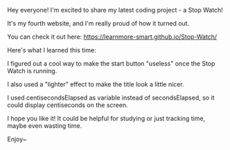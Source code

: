 Hey everyone! I'm excited to share my latest coding project - a Stop Watch!

It's my fourth website, and I'm really proud of how it turned out.

You can check it out here: https://learnmore-smart.github.io/Stop-Watch/

Here's what I learned this time:

I figured out a cool way to make the start button "useless" once the Stop Watch is running.

I also used a "lighter" effect to make the title look a little nicer.

I used centisecondsElapsed as variable instead of secondsElapsed, so it could display centiseconds on the screen.



I hope you like it! It could be helpful for studying or just tracking time, maybe even wasting time.

Enjoy~
